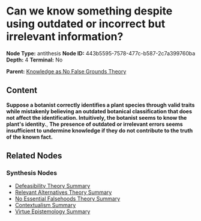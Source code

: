 # Can we know something despite using outdated or incorrect but irrelevant information?

**Node Type:** antithesis
**Node ID:** 443b5595-7578-477c-b587-2c7a399760ba
**Depth:** 4
**Terminal:** No

**Parent:** [Knowledge as No False Grounds Theory](knowledge-as-no-false-grounds-theory-synthesis-4c78162e-e116-4027-9605-d681fbf46d3f.md)

## Content

**Suppose a botanist correctly identifies a plant species through valid traits while mistakenly believing an outdated botanical classification that does not affect the identification. Intuitively, the botanist seems to know the plant's identity.**, **The presence of outdated or irrelevant errors seems insufficient to undermine knowledge if they do not contribute to the truth of the known fact.**

## Related Nodes

### Synthesis Nodes

- [Defeasibility Theory Summary](defeasibility-theory-summary-synthesis-a5d3370f-8112-4602-8f58-b80c4f09eee3.md)
- [Relevant Alternatives Theory Summary](relevant-alternatives-theory-summary-synthesis-7ab3e6fe-a3ba-4f71-92a6-a41a1fb495c8.md)
- [No Essential Falsehoods Theory Summary](no-essential-falsehoods-theory-summary-synthesis-6d118dd4-a6d6-4cf1-bc9d-1c33f6070180.md)
- [Contextualism Summary](contextualism-summary-synthesis-56d1e0da-4259-4644-98b7-172273c72e3f.md)
- [Virtue Epistemology Summary](virtue-epistemology-summary-synthesis-dc0fc962-1eba-4c28-8088-29eeb4797624.md)
